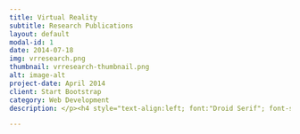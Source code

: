 ```yaml
---
title: Virtual Reality
subtitle: Research Publications
layout: default
modal-id: 1
date: 2014-07-18
img: vrresearch.png
thumbnail: vrresearch-thumbnail.png
alt: image-alt
project-date: April 2014
client: Start Bootstrap
category: Web Development
description: </p><h4 style="text-align:left; font:"Droid Serif"; font-style:Italic">Infinite Virtual Space Exploration Using Space Tiling and Perceivable Reset at Fixed Positions (ISMAR '22, Singapore)</h4><p style="font:Roboto Slab;">[<a href="https://ieeexplore.ieee.org/document/9995281">pdf</a>], [<a href="https://www.youtube.com/watch?v=AbkvBo55C9Q">Video</a>]</p><p style="text-align:left;">Reset-at-Fixed-Positions (RFP) eliminated abrupt reorientation tasks which annoy VR users by fixing the reset position. Using our method, the VR user can walk without sudden reorientation tasks and freely trigger the reset. RFP achieved lower motion sickness, negative affect, state anxiety, and a higher sense of immersion and presence than existing gain-based redirection methods.<br></p><h4 style="text-align:left; font:"Droid Serif"; font-style:Italic">Dynamic Optimal Space Partitioning for Redirected Walking in Multi-user Environment (SIGGRAPH '22 & ACM ToG '22, Vancouver, CA)</h4><p style="font:Roboto Slab;">[<a href="https://dl.acm.org/doi/abs/10.1145/3528223.3530113">pdf</a>], [<a href="https://www.youtube.com/watch?v=Vq7TRMC1cB4">Video</a>]</p><p style="text-align:left;">ABC</p>

---
```

